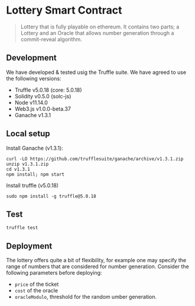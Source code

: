 # Lottery Smart Contract

> Lottery that is fully playable on ethereum. It contains two parts; a Lottery and an Oracle that allows number generation through a commit-reveal algorithm.

## Development
We have developed & tested usig the Truffle suite. We have agreed to use the following versions:

- Truffle v5.0.18 (core: 5.0.18)
- Solidity v0.5.0 (solc-js)
- Node v11.14.0
- Web3.js v1.0.0-beta.37
- Ganache v1.3.1

## Local setup

Install Ganache (v1.3.1):
```
curl -LO https://github.com/trufflesuite/ganache/archive/v1.3.1.zip
unzip v1.3.1.zip
cd v1.3.1
npm install; npm start
```

Install truffle (v5.0.18)
```
sudo npm install -g truffle@5.0.18
```

## Test
```
truffle test
```

## Deployment
The lottery offers quite a bit of flexibility, for example one may specify the range of numbers that are considered for number generation.
Consider the following parameters before deploying:
- `price` of the ticket
- `cost` of the oracle
- `oracleModulo`, threshold for the random umber generation.
